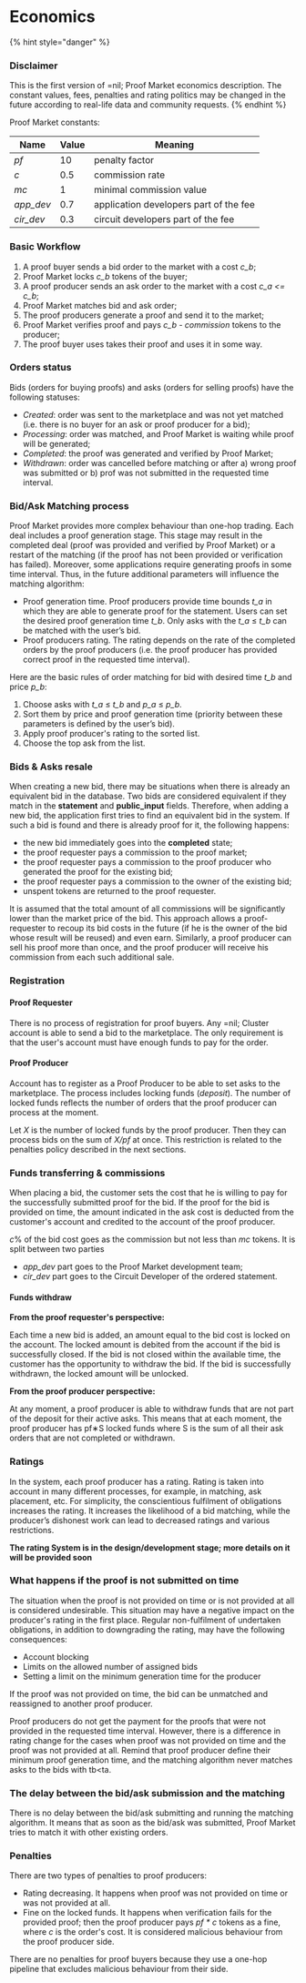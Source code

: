 # Economics

{% hint style="danger" %}
### Disclaimer

This is the first version of =nil; Proof Market economics description. The constant values, fees, penalties and rating politics may be changed in the future according to real-life data and community requests.
{% endhint %}

Proof Market constants:

| Name       | Value | Meaning                                |
| ---------- | ----- | -------------------------------------- |
| _pf_       | 10    | penalty factor                         |
| _c_        | 0.5   | commission rate                        |
| _mc_       | 1     | minimal commission value               |
| _app\_dev_ | 0.7   | application developers part of the fee |
| _cir\_dev_ | 0.3   | circuit developers part of the fee     |

### Basic Workflow

1. A proof buyer sends a bid order to the market with a cost _c\_b_;
2. Proof Market locks _c\_b_ tokens of the buyer;
3. A proof producer sends an ask order to the market with a cost _c\_a <= c\_b_;
4. Proof Market matches bid and ask order;
5. The proof producers generate a proof and send it to the market;
6. Proof Market verifies proof and pays _c\_b - commission_ tokens to the producer;
7. The proof buyer uses takes their proof and uses it in some way.

### Orders status

Bids (orders for buying proofs) and asks (orders for selling proofs) have the following statuses:

* _Created_: order was sent to the marketplace and was not yet matched (i.e. there is no buyer for an ask or proof producer for a bid);
* _Processing_: order was matched, and Proof Market is waiting while proof will be generated;
* _Completed_: the proof was generated and verified by Proof Market;
* _Withdrawn_: order was cancelled before matching or after a) wrong proof was submitted or b) prof was not submitted in the requested time interval.

### Bid/Ask Matching process

Proof Market provides more complex behaviour than one-hop trading. Each deal includes a proof generation stage. This stage may result in the completed deal (proof was provided and verified by Proof Market) or a restart of the matching (if the proof has not been provided or verification has failed). Moreover, some applications require generating proofs in some time interval. Thus, in the future additional parameters will influence the matching algorithm:

* Proof generation time. Proof producers provide time bounds _t\_a_ in which they are able to generate proof for the statement. Users can set the desired proof generation time _t\_b_. Only asks with the _t\_a_ ≤ _t\_b_ can be matched with the user’s bid.
* Proof producers rating. The rating depends on the rate of the completed orders by the proof producers (i.e. the proof producer has provided correct proof in the requested time interval).

Here are the basic rules of order matching for bid with desired time _t\_b_ and price _p\_b_:

1. Choose asks with _t\_a_ ≤ _t\_b_ and _p\_a_ ≤ _p\_b_.
2. Sort them by price and proof generation time (priority between these parameters is defined by the user’s bid).
3. Apply proof producer's rating to the sorted list.
4. Choose the top ask from the list.

### Bids & Asks resale

When creating a new bid, there may be situations when there is already an equivalent bid in the database. Two bids are considered equivalent if they match in the **statement** and **public\_input** fields. Therefore, when adding a new bid, the application first tries to find an equivalent bid in the system. If such a bid is found and there is already proof for it, the following happens:

* the new bid immediately goes into the **completed** state;
* the proof requester pays a commission to the proof market;
* the proof requester pays a commission to the proof producer who generated the proof for the existing bid;
* the proof requester pays a commission to the owner of the existing bid;
* unspent tokens are returned to the proof requester.

It is assumed that the total amount of all commissions will be significantly lower than the market price of the bid. This approach allows a proof-requester to recoup its bid costs in the future (if he is the owner of the bid whose result will be reused) and even earn. Similarly, a proof producer can sell his proof more than once, and the proof producer will receive his commission from each such additional sale.

### Registration

#### Proof Requester

There is no process of registration for proof buyers. Any =nil; Cluster account is able to send a bid to the marketplace. The only requirement is that the user's account must have enough funds to pay for the order.

#### Proof Producer

Account has to register as a Proof Producer to be able to set asks to the marketplace. The process includes locking funds (_deposit_). The number of locked funds reflects the number of orders that the proof producer can process at the moment.

Let _X_ is the number of locked funds by the proof producer. Then they can process bids on the sum of _X/pf_ at once. This restriction is related to the penalties policy described in the next sections.

### Funds transferring & commissions

When placing a bid, the customer sets the cost that he is willing to pay for the successfully submitted proof for the bid. If the proof for the bid is provided on time, the amount indicated in the ask cost is deducted from the customer's account and credited to the account of the proof producer.

_c_% of the bid cost goes as the commission but not less than _mc_ tokens. It is split between two parties

* _app\_dev_ part goes to the Proof Market development team;
* _cir\_dev_ part goes to the Circuit Developer of the ordered statement.

#### Funds withdraw

**From the proof requester's perspective:**

Each time a new bid is added, an amount equal to the bid cost is locked on the account. The locked amount is debited from the account if the bid is successfully closed. If the bid is not closed within the available time, the customer has the opportunity to withdraw the bid. If the bid is successfully withdrawn, the locked amount will be unlocked.

**From the proof producer perspective:**

At any moment, a proof producer is able to withdraw funds that are not part of the deposit for their active asks. This means that at each moment, the proof producer has pf∗S locked funds where S is the sum of all their ask orders that are not completed or withdrawn.

### Ratings

In the system, each proof producer has a rating. Rating is taken into account in many different processes, for example, in matching, ask placement, etc. For simplicity, the conscientious fulfilment of obligations increases the rating. It increases the likelihood of a bid matching, while the producer’s dishonest work can lead to decreased ratings and various restrictions.

**The rating System is in the design/development stage; more details on it will be provided soon**

### What happens if the proof is not submitted on time

The situation when the proof is not provided on time or is not provided at all is considered undesirable. This situation may have a negative impact on the producer's rating in the first place. Regular non-fulfilment of undertaken obligations, in addition to downgrading the rating, may have the following consequences:

* Account blocking
* Limits on the allowed number of assigned bids
* Setting a limit on the minimum generation time for the producer

If the proof was not provided on time, the bid can be unmatched and reassigned to another proof producer.

Proof producers do not get the payment for the proofs that were not provided in the requested time interval. However, there is a difference in rating change for the cases when proof was not provided on time and the proof was not provided at all. Remind that proof producer define their minimum proof generation time, and the matching algorithm never matches asks to the bids with tb\<ta.

### The delay between the bid/ask submission and the matching

There is no delay between the bid/ask submitting and running the matching algorithm. It means that as soon as the bid/ask was submitted, Proof Market tries to match it with other existing orders.

### Penalties

There are two types of penalties to proof producers:

* Rating decreasing. It happens when proof was not provided on time or was not provided at all.
* Fine on the locked funds. It happens when verification fails for the provided proof; then the proof producer pays _pf \* c_ tokens as a fine, where _c_ is the order's cost. It is considered malicious behaviour from the proof producer side.

There are no penalties for proof buyers because they use a one-hop pipeline that excludes malicious behaviour from their side.
